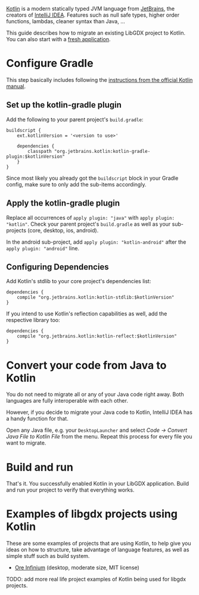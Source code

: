 [Kotlin](https://kotlinlang.org) is a modern statically typed JVM language from [JetBrains](https://www.jetbrains.com), the creators of [IntelliJ IDEA](https://www.jetbrains.com/idea/). Features such as null safe types, higher order functions, lambdas, cleaner syntax than Java, ...

This guide describes how to migrate an existing LibGDX project to Kotlin. You can also start with a [fresh application](https://github.com/libgdx/libgdx/wiki/Project-Setup-Gradle).

# Configure Gradle

This step basically includes following the [instructions from the official Kotlin manual](https://kotlinlang.org/docs/reference/using-gradle.html).

## Set up the kotlin-gradle plugin

Add the following to your parent project's `build.gradle`:

    buildscript {
        ext.kotlinVersion = '<version to use>'

        dependencies {
            classpath "org.jetbrains.kotlin:kotlin-gradle-plugin:$kotlinVersion"
        }
    }

Since most likely you already got the `buildscript` block in your Gradle config, make sure to only add the sub-items accordingly.

## Apply the kotlin-gradle plugin

Replace all occurrences of `apply plugin: "java"` with `apply plugin: "kotlin"`. Check your parent project's `build.gradle` as well as your sub-projects (core, desktop, ios, android).

In the android sub-project, add `apply plugin: "kotlin-android"` after the `apply plugin: "android"` line.

## Configuring Dependencies

Add Kotlin's stdlib to your core project's dependencies list:

    dependencies {
        compile "org.jetbrains.kotlin:kotlin-stdlib:$kotlinVersion"
    }

If you intend to use Kotlin's reflection capabilities as well, add the respective library too:

    dependencies {
        compile "org.jetbrains.kotlin:kotlin-reflect:$kotlinVersion"
    }

# Convert your code from Java to Kotlin

You do not need to migrate all or any of your Java code right away. Both languages are fully interoperable with each other.

However, if you decide to migrate your Java code to Kotlin, IntelliJ IDEA has a handy function for that.

Open any Java file, e.g. your `DesktopLauncher` and select _Code -> Convert Java File to Kotlin File_ from the menu. Repeat this process for every file you want to migrate.

# Build and run

That's it. You successfully enabled Kotlin in your LibGDX application. Build and run your project to verify that everything works.

# Examples of libgdx projects using Kotlin
These are some examples of projects that are using Kotlin, to help give you ideas on how to structure, take advantage of language features, as well as simple stuff such as build system.

* [Ore Infinium](https://github.com/sreich/ore-infinium) (desktop, moderate size, MIT license)

TODO: add more real life project examples of Kotlin being used for libgdx projects.